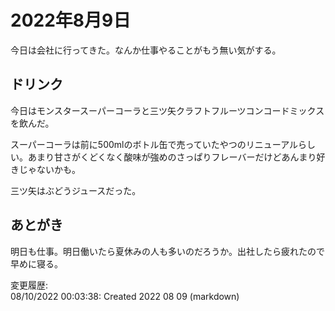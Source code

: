 # 2022年8月9日

今日は会社に行ってきた。なんか仕事やることがもう無い気がする。

## ドリンク

今日はモンスタースーパーコーラと三ツ矢クラフトフルーツコンコードミックスを飲んだ。

スーパーコーラは前に500mlのボトル缶で売っていたやつのリニューアルらしい。あまり甘さがくどくなく酸味が強めのさっぱりフレーバーだけどあんまり好きじゃないかも。

三ツ矢はぶどうジュースだった。

## あとがき

明日も仕事。明日働いたら夏休みの人も多いのだろうか。出社したら疲れたので早めに寝る。

変更履歴:  
08/10/2022 00:03:38: Created 2022 08 09 (markdown)  
